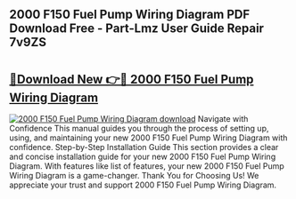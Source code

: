 ## 2000 F150 Fuel Pump Wiring Diagram PDF Download Free - Part-Lmz User Guide Repair 7v9ZS

# <h2><a href="http://dfmzkv.blite.top/?on=2000+F150+Fuel+Pump+Wiring+Diagram">🔗Download New 👉🔴 2000 F150 Fuel Pump Wiring Diagram</a></h2>

[![2000 F150 Fuel Pump Wiring Diagram download](https://i.imgur.com/lujVjoI.png)](http://dfmzkv.blite.top/?on=2000+F150+Fuel+Pump+Wiring+Diagram)
Navigate with Confidence This manual guides you through the process of setting up, using, and maintaining your new 2000 F150 Fuel Pump Wiring Diagram with confidence. Step-by-Step Installation Guide This section provides a clear and concise installation guide for your new 2000 F150 Fuel Pump Wiring Diagram. With features like list of features, your new 2000 F150 Fuel Pump Wiring Diagram is a game-changer. Thank You for Choosing Us! We appreciate your trust and support 2000 F150 Fuel Pump Wiring Diagram.
